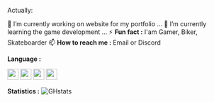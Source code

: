 Actually:

🔭 I’m currently working on website for my portfolio ...
🌱 I’m currently learning the game development ...
⚡ **Fun fact :** I'am Gamer, Biker, Skateboarder
📫 **How to reach me :** Email or Discord

**Language :**

<img src="https://cdn.jsdelivr.net/gh/devicons/devicon@latest/icons/visualstudio/visualstudio-original.svg" height="25" width="25"/> <img src="https://cdn.jsdelivr.net/gh/devicons/devicon@latest/icons/vscode/vscode-original.svg" height="25" width="25"/> <img src="https://cdn.jsdelivr.net/gh/devicons/devicon@latest/icons/unity/unity-original.svg" height="25" width="25"/> <img src="https://cdn.jsdelivr.net/gh/devicons/devicon@latest/icons/unrealengine/unrealengine-original.svg" height="25" width="25"/>

**Statistics :**
![GHstats](https://github-readme-stats.vercel.app/api?username=Noolexx&show_icons=true)


<!---
Noolexx/Noolexx is a ✨ special ✨ repository because its `README.md` (this file) appears on your GitHub profile.
You can click the Preview link to take a look at your changes.
--->
